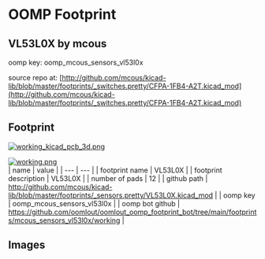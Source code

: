 # OOMP Footprint  
## VL53L0X  by mcous  
  
oomp key: oomp_mcous_sensors_vl53l0x  
  
source repo at: [http://github.com/mcous/kicad-lib/blob/master/footprints/_switches.pretty/CFPA-1FB4-A2T.kicad_mod](http://github.com/mcous/kicad-lib/blob/master/footprints/_switches.pretty/CFPA-1FB4-A2T.kicad_mod)  
## Footprint  
  
[![working_kicad_pcb_3d.png](working_kicad_pcb_3d_600.png)](working_kicad_pcb_3d.png)  
  
[![working.png](working_600.png)](working.png)  
| name | value | 
| --- | --- | 
| footprint name | VL53L0X | 
| footprint description | VL53L0X | 
| number of pads | 12 | 
| github path | http://github.com/mcous/kicad-lib/blob/master/footprints/_sensors.pretty/VL53L0X.kicad_mod | 
| oomp key | oomp_mcous_sensors_vl53l0x | 
| oomp bot github | https://github.com/oomlout/oomlout_oomp_footprint_bot/tree/main/footprints/mcous_sensors_vl53l0x/working | 
## Images  
